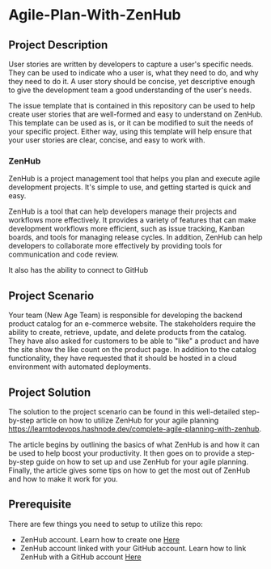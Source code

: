 # Agile-Plan-With-ZenHub

## Project Description

User stories are written by developers to capture a user's specific needs. They can be used to indicate who a user is, what they need to do, and why they need to do it. A user story should be concise, yet descriptive enough to give the development team a good understanding of the user's needs.

The issue template that is contained in this repository can be used to help create user stories that are well-formed and easy to understand on ZenHub. This template can be used as is, or it can be modified to suit the needs of your specific project. Either way, using this template will help ensure that your user stories are clear, concise, and easy to work with.

### ZenHub

ZenHub is a project management tool that helps you plan and execute agile development projects. It's simple to use, and getting started is quick and easy. 

ZenHub is a tool that can help developers manage their projects and workflows more effectively. It provides a variety of features that can make development workflows more efficient, such as issue tracking, Kanban boards, and tools for managing release cycles. In addition, ZenHub can help developers to collaborate more effectively by providing tools for communication and code review.

It also has the ability to connect to GitHub

## Project Scenario

Your team (New Age Team) is responsible for developing the backend product catalog for an e-commerce website. The stakeholders require the ability to create, retrieve, update, and delete products from the catalog. They have also asked for customers to be able to "like" a product and have the site show the like count on the product page. In addition to the catalog functionality, they have requested that it should be hosted in a cloud environment with automated deployments. 

## Project Solution

The solution to the project scenario can be found in this well-detailed step-by-step article on how to utilize ZenHub for your agile planning https://learntodevops.hashnode.dev/complete-agile-planning-with-zenhub. 

The article begins by outlining the basics of what ZenHub is and how it can be used to help boost your productivity. It then goes on to provide a step-by-step guide on how to set up and use ZenHub for your agile planning. Finally, the article gives some tips on how to get the most out of ZenHub and how to make it work for you.

## Prerequisite

There are few things you need to setup to utilize this repo:

- ZenHub account. Learn how to create one [Here](https://www.zenhub.com/getting-started) 
- ZenHub account linked with your GitHub account. Learn how to link ZenHub with a GitHub account [Here](https://help.zenhub.com/support/solutions/articles/43000650569-connecting-your-github-account-to-zenhub)




